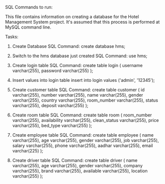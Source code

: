 SQL Commands to run:

This file contains information on creating a database for the Hotel Management System project. 
It's assumed that this process is performed at MySQL command line.

Tasks:
1. Create Database
SQL Command: 
create database hms;

2. Switch to the hms database just created
SQL Command:
use hms;

3. Create login table
SQL Command:
create table login (
    username varchar(255),
    password varchar(255)
);

4. Insert values into login table 
insert into login
values ('admin', '12345');

5. Create customer table
SQL Command:
create table customer (
    id varchar(255),
    number varchar(255),
    name varchar(255),
    gender varchar(255),
    country varchar(255),
    room_number varchar(255),
    status varchar(255),
    deposit varchar(255)
);

6. Create room table
SQL Command:
create table room (
    room_number varchar(255),
    availability varchar(255),
    clean_status varchar(255),
    price varchar(255),
    bed_type varchar(255)
);

7. Create employee table
SQL Command:
create table employee (
    name varchar(255),
    age varchar(255),
    gender varchar(255),
    job varchar(255),
    salary varchar(255),
    phone varchar(255),
    aadhar varchar(255),
    email varchar(225)
);

8. Create driver table
SQL Command:
create table driver (
    name varchar(255),
    age varchar(255),
    gender varchar(255),
    company varchar(255),
    brand varchar(255),
    available varchar(255),
    location varchar(255)
);
